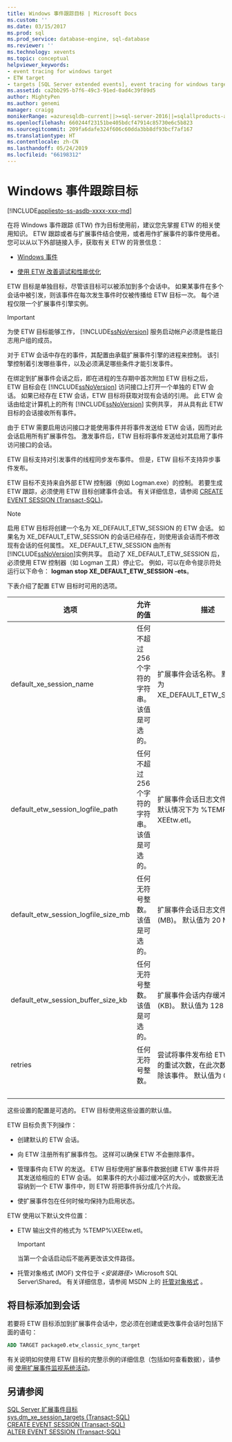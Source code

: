 ```yaml
---
title: Windows 事件跟踪目标 | Microsoft Docs
ms.custom: ''
ms.date: 03/15/2017
ms.prod: sql
ms.prod_service: database-engine, sql-database
ms.reviewer: ''
ms.technology: xevents
ms.topic: conceptual
helpviewer_keywords:
- event tracing for windows target
- ETW target
- targets [SQL Server extended events], event tracing for windows target
ms.assetid: ca2bb295-b7f6-49c3-91ed-0ad4c39f89d5
author: MightyPen
ms.author: genemi
manager: craigg
monikerRange: =azuresqldb-current||>=sql-server-2016||=sqlallproducts-allversions||>=sql-server-linux-2017||=azuresqldb-mi-current
ms.openlocfilehash: 660244f23151be405bdcf47914c85730e6c5b823
ms.sourcegitcommit: 209fa6dafe324f606c60dda3bb8df93bcf7af167
ms.translationtype: HT
ms.contentlocale: zh-CN
ms.lasthandoff: 05/24/2019
ms.locfileid: "66198312"
---
```

# <a name="event-tracing-for-windows-target"></a>Windows 事件跟踪目标

[!INCLUDE[appliesto-ss-asdb-xxxx-xxx-md](../../includes/appliesto-ss-asdb-xxxx-xxx-md.md)]

  在将 Windows 事件跟踪 (ETW) 作为目标使用前，建议您先掌握 ETW 的相关使用知识。 ETW 跟踪或者与扩展事件结合使用，或者用作扩展事件的事件使用者。 您可以从以下外部链接入手，获取有关 ETW 的背景信息：  
  
-   [Windows 事件](https://go.microsoft.com/fwlink/?LinkId=92380)  
  
-   [使用 ETW 改善调试和性能优化](https://go.microsoft.com/fwlink/?LinkId=92381)  
  
 ETW 目标是单独目标，尽管该目标可以被添加到多个会话中。 如果某事件在多个会话中被引发，则该事件在每次发生事件时仅被传播给 ETW 目标一次。 每个进程仅限一个扩展事件引擎实例。  
  
> [!IMPORTANT]  
>  为使 ETW 目标能够工作， [!INCLUDE[ssNoVersion](../../includes/ssnoversion-md.md)] 服务启动帐户必须是性能日志用户组的成员。  
  
 对于 ETW 会话中存在的事件，其配置由承载扩展事件引擎的进程来控制。 该引擎控制着引发哪些事件，以及必须满足哪些条件才能引发事件。  
  
 在绑定到扩展事件会话之后，即在进程的生存期中首次附加 ETW 目标之后，ETW 目标会在 [!INCLUDE[ssNoVersion](../../includes/ssnoversion-md.md)] 访问接口上打开一个单独的 ETW 会话。 如果已经存在 ETW 会话，ETW 目标将获取对现有会话的引用。 此 ETW 会话由给定计算机上的所有 [!INCLUDE[ssNoVersion](../../includes/ssnoversion-md.md)] 实例共享， 并从具有此 ETW 目标的会话接收所有事件。  
  
 由于 ETW 需要启用访问接口才能使用事件并将事件发送给 ETW 会话，因而对此会话启用所有扩展事件包。 激发事件后，ETW 目标将事件发送给对其启用了事件访问接口的会话。  
  
 ETW 目标支持对引发事件的线程同步发布事件。 但是，ETW 目标不支持异步事件发布。  
  
 ETW 目标不支持来自外部 ETW 控制器（例如 Logman.exe）的控制。 若要生成 ETW 跟踪，必须使用 ETW 目标创建事件会话。 有关详细信息，请参阅 [CREATE EVENT SESSION (Transact-SQL)](../../t-sql/statements/create-event-session-transact-sql.md)。  
  
> [!NOTE]  
>  启用 ETW 目标将创建一个名为 XE_DEFAULT_ETW_SESSION 的 ETW 会话。 如果名为 XE_DEFAULT_ETW_SESSION 的会话已经存在，则使用该会话而不修改现有会话的任何属性。 XE_DEFAULT_ETW_SESSION 由所有 [!INCLUDE[ssNoVersion](../../includes/ssnoversion-md.md)]实例共享。 启动了 XE_DEFAULT_ETW_SESSION 后，必须使用 ETW 控制器（如 Logman 工具）停止它。 例如，可以在命令提示符处运行以下命令： **logman stop XE_DEFAULT_ETW_SESSION -ets**。  
  
 下表介绍了配置 ETW 目标时可用的选项。  
  
|选项|允许的值|描述|  
|------------|--------------------|-----------------|  
|default_xe_session_name|任何不超过 256 个字符的字符串。 该值是可选的。|扩展事件会话名称。 默认情况下为 XE_DEFAULT_ETW_SESSION。|  
|default_etw_session_logfile_path|任何不超过 256 个字符的字符串。 该值是可选的。|扩展事件会话日志文件的路径。 默认情况下为 %TEMP%\ XEEtw.etl。|  
|default_etw_session_logfile_size_mb|任何无符号整数。 该值是可选的。|扩展事件会话日志文件的大小 (MB)。 默认值为 20 MB。|  
|default_etw_session_buffer_size_kb|任何无符号整数。 该值是可选的。|扩展事件会话内存缓冲区的大小 (KB)。 默认值为 128 KB。|  
|retries|任何无符号整数。|尝试将事件发布给 ETW 子系统的重试次数，在此次数之后将删除该事件。 默认值为 0。|  
| &nbsp; | &nbsp; | &nbsp; |

 这些设置的配置是可选的。 ETW 目标使用这些设置的默认值。  
  
 ETW 目标负责下列操作：  
  
-   创建默认的 ETW 会话。  
  
-   向 ETW 注册所有扩展事件包。 这样可以确保 ETW 不会删除事件。  
  
-   管理事件向 ETW 的发送。 ETW 目标使用扩展事件数据创建 ETW 事件并将其发送给相应的 ETW 会话。 如果事件的大小超过缓冲区的大小，或数据无法容纳到一个 ETW 事件中，则 ETW 将把事件拆分成几个片段。  
  
-   使扩展事件包在任何时候均保持为启用状态。  
  
 ETW 使用以下默认文件位置：  
  
-   ETW 输出文件的格式为 %TEMP%\XEEtw.etl。  
  
    > [!IMPORTANT]  
    >  当第一个会话启动后不能再更改该文件路径。  
  
-   托管对象格式 (MOF) 文件位于 *\<安装路径>* \Microsoft SQL Server\Shared。 有关详细信息，请参阅 MSDN 上的 [托管对象格式](https://go.microsoft.com/fwlink/?LinkId=92851) 。

<!-- ?LinkId=92851  ==  https://docs.microsoft.com/windows/desktop/WmiSdk/managed-object-format--mof-
-->

## <a name="adding-the-target-to-a-session"></a>将目标添加到会话  
 若要将 ETW 目标添加到扩展事件会话中，您必须在创建或更改事件会话时包括下面的语句：  
  
```sql
ADD TARGET package0.etw_classic_sync_target  
```  
  
 有关说明如何使用 ETW 目标的完整示例的详细信息（包括如何查看数据），请参阅 [使用扩展事件监视系统活动](../../relational-databases/extended-events/monitor-system-activity-using-extended-events.md)。  
  
## <a name="see-also"></a>另请参阅  
 [SQL Server 扩展事件目标](targets-for-extended-events-in-sql-server.md)   
 [sys.dm_xe_session_targets (Transact-SQL)](../../relational-databases/system-dynamic-management-views/sys-dm-xe-session-targets-transact-sql.md)   
 [CREATE EVENT SESSION (Transact-SQL)](../../t-sql/statements/create-event-session-transact-sql.md)   
 [ALTER EVENT SESSION (Transact-SQL)](../../t-sql/statements/alter-event-session-transact-sql.md)  
  
  
